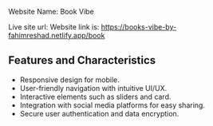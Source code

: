 Website Name: 
Book Vibe 

Live site url:
Website link is: https://books-vibe-by-fahimreshad.netlify.app/book




## Features and Characteristics
- Responsive design for mobile.
- User-friendly navigation with intuitive UI/UX.
- Interactive elements such as sliders and card.
- Integration with social media platforms for easy sharing.
- Secure user authentication and data encryption.
